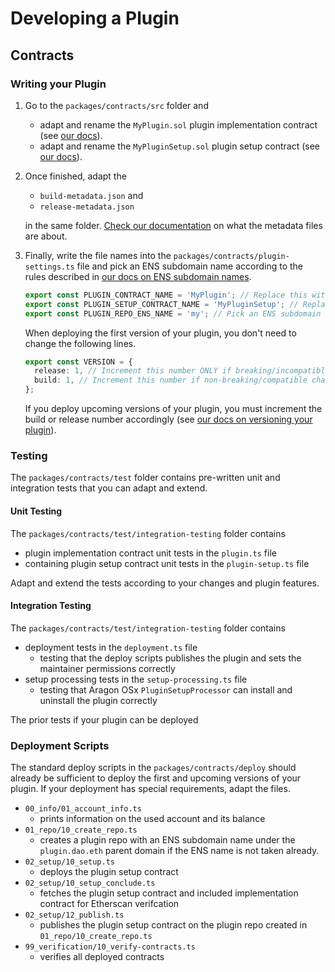 # Developing a Plugin

## Contracts

### Writing your Plugin

1. Go to the `packages/contracts/src` folder and

   - adapt and rename the `MyPlugin.sol` plugin implementation contract (see [our docs](https://devs.aragon.org/docs/osx/how-to-guides/plugin-development/upgradeable-plugin/implementation)).
   - adapt and rename the `MyPluginSetup.sol` plugin setup contract (see [our docs](https://devs.aragon.org/docs/osx/how-to-guides/plugin-development/upgradeable-plugin/setup)).

2. Once finished, adapt the

   - `build-metadata.json` and
   - `release-metadata.json`

   in the same folder. [Check our documentation](https://devs.aragon.org/docs/osx/how-to-guides/plugin-development/publication/metadata) on what the metadata files are about.

3. Finally, write the file names into the `packages/contracts/plugin-settings.ts` file and pick an ENS subdomain name according to the rules described in [our docs on ENS subdomain names](https://devs.aragon.org/docs/osx/how-it-works/framework/ens-names).

   ```ts
   export const PLUGIN_CONTRACT_NAME = 'MyPlugin'; // Replace this with plugin contract name you chose
   export const PLUGIN_SETUP_CONTRACT_NAME = 'MyPluginSetup'; // Replace this with the plugin setup contract name you chose.
   export const PLUGIN_REPO_ENS_NAME = 'my'; // Pick an ENS subdomain name under that will live under `plugin.dao.eth` domain (e.g., 'my' will result in 'my.plugin.dao.eth') for the plugin repository that will be created during deployment. Make sure that the subdomain is not already taken on the chain(s) you are planning to deploy to.
   ```

   When deploying the first version of your plugin, you don't need to change the following lines.

   ```ts
   export const VERSION = {
     release: 1, // Increment this number ONLY if breaking/incompatible changes were made. Updates between releases are NOT possible.
     build: 1, // Increment this number if non-breaking/compatible changes were made. Updates to newer builds are possible.
   };
   ```

   If you deploy upcoming versions of your plugin, you must increment the build or release number accordingly (see [our docs on versioning your plugin](https://devs.aragon.org/docs/osx/how-to-guides/plugin-development/publication/versioning)).

### Testing

The `packages/contracts/test` folder contains pre-written unit and integration tests that you can adapt and extend.

#### Unit Testing

The `packages/contracts/test/integration-testing` folder contains

- plugin implementation contract unit tests in the `plugin.ts` file
- containing plugin setup contract unit tests in the `plugin-setup.ts` file

Adapt and extend the tests according to your changes and plugin features.

#### Integration Testing

The `packages/contracts/test/integration-testing` folder contains

- deployment tests in the `deployment.ts` file
  - testing that the deploy scripts publishes the plugin and sets the maintainer permissions correctly
- setup processing tests in the `setup-processing.ts` file
  - testing that Aragon OSx `PluginSetupProcessor` can install and uninstall the plugin correctly

The prior tests if your plugin can be deployed

### Deployment Scripts

The standard deploy scripts in the `packages/contracts/deploy` should already be sufficient to deploy the first and upcoming versions of your plugin. If your deployment has special requirements, adapt the files.

- `00_info/01_account_info.ts`
  - prints information on the used account and its balance
- `01_repo/10_create_repo.ts`
  - creates a plugin repo with an ENS subdomain name under the `plugin.dao.eth` parent domain if the ENS name is not taken already.
- `02_setup/10_setup.ts`
  - deploys the plugin setup contract
- `02_setup/10_setup_conclude.ts`
  - fetches the plugin setup contract and included implementation contract for Etherscan verifcation
- `02_setup/12_publish.ts`
  - publishes the plugin setup contract on the plugin repo created in `01_repo/10_create_repo.ts`
- `99_verification/10_verify-contracts.ts`
  - verifies all deployed contracts
